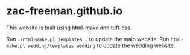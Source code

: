 # zac-freeman.github.io

This website is built using [html-make](https://github.com/zac-freeman/html-make)
and [tuft-css](https://edwardtufte.github.io/tufte-css/).

Run `./html-make.pl templates .` to update the main website. Run `html-make.pl wedding/templates wedding` to update the wedding website.
